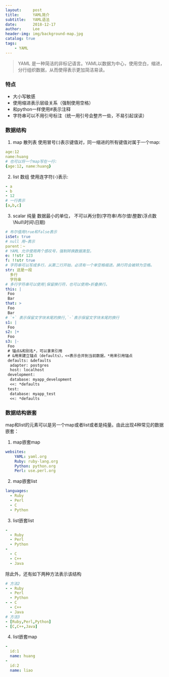 ```yaml
---
layout:     post
title:      YAML简介
subtitle:   YAML语法
date:       2018-12-17
author:     Lee
header-img: img/background-map.jpg
catalog: true
tags:
    - YAML
---
```


> YAML 是一种简洁的非标记语言。YAML以数据为中心，使用空白，缩进，分行组织数据，从而使得表示更加简洁易读。

### 特点
* 大小写敏感
* 使用缩进表示层级关系（强制使用空格）
* 和python一样使用#表示注释
* 字符串可以不用引号标注（统一用引号会整齐一些，不易引起误读）

### 数据结构
1. map 散列表
使用冒号(:)表示键值对，同一缩进的所有键值对属于一个map:
```yaml
age:12
name:huang
# 也可以将一个map写在一行:
{age:12, name:huang}
```
2. list 数组
使用连字符(-)表示:
```yaml
- a
- b
- 12
# 一行表示
[a,b,c]
```
3. scalar 纯量
数据最小的单位， 不可以再分割(字符串\布尔值\整数\浮点数\Null\时间\日期)
```yaml
# 布尔值用true和false表示
isSet: true
# null 用~表示
parent：~
# YAML 允许使用两个感叹号，强制转换数据类型。
e: !!str 123
f: !!str true
# 字符串可以写成多行，从第二行开始，必须有一个单空格缩进。换行符会被转为空格。
str: 这是一段
  多行
  字符串
# 多行字符串可以使用|保留换行符，也可以使用>折叠换行。
this: |
 Foo
 Bar
that: >
 Foo
 Bar
# `+` 表示保留文字块末尾的换行,`-`表示保留文字块末尾的换行
s1: |
 Foo
s2: |+
 Foo
s3: |-
 Foo
 # 锚点&和别名*，可以拿来引用
 # &用来建立锚点（defaults），<<表示合并到当前数据，*用来引用锚点
 defaults: &defaults
  adapter: postgres
  host: localhost
 development:
  database: myapp_development
  <<: *defaults
 test:
  database: myapp_test
  <<: *defaults
```

### 数据结构嵌套
map和list的元素可以是另一个map或者list或者是纯量。由此出现4种常见的数据嵌套：
1. map嵌套map
```yaml
websites:
    YAML: yaml.org
    Ruby: ruby-lang.org
    Python: python.org
    Perl: use.perl.org
```
2. map嵌套list
```yaml
languages:
  - Ruby
  - Perl
  - C
  - Python
```
3. list嵌套list
```yaml
-
  - Ruby
  - Perl
  - Python
- 
  - C
  - C++
  - Java
```
除此外，还有如下两种方法表示该结构
```yaml
# 方法2
- - Ruby
  - Perl
  - Python
- - C
  - C++
  - Java
# 方法3
- [Ruby,Perl,Python]
- [C,C++,Java]
```
4. list嵌套map
```yaml
-
  id:1
  name: huang
-
  id:2
  name: liao
```